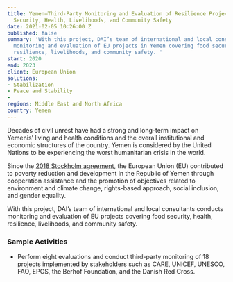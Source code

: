 ```yaml
---
title: Yemen—Third-Party Monitoring and Evaluation of Resilience Projects in Food
  Security, Health, Livelihoods, and Community Safety
date: 2021-02-05 10:26:00 Z
published: false
summary: 'With this project, DAI’s team of international and local consultants conducts
  monitoring and evaluation of EU projects in Yemen covering food security, health,
  resilience, livelihoods, and community safety. '
start: 2020
end: 2023
client: European Union
solutions:
- Stabilization
- Peace and Stability
- 
regions: Middle East and North Africa
country: Yemen
---
```


Decades of civil unrest have had a strong and long-term impact on Yemenis’ living and health conditions and the overall institutional and economic structures of the country. Yemen is considered by the United Nations to be experiencing the worst humanitarian crisis in the world.

Since the [2018 Stockholm agreement](https://osesgy.unmissions.org/stockholm-agreement), the European Union (EU) contributed to poverty reduction and development in the Republic of Yemen through cooperation assistance and the promotion of objectives related to environment and climate change, rights-based approach, social inclusion, and gender equality. 

With this project, DAI’s team of international and local consultants conducts monitoring and evaluation of EU projects covering food security, health, resilience, livelihoods, and community safety. 

### Sample Activities

* Perform eight evaluations and conduct third-party monitoring of 18 projects implemented by stakeholders such as CARE, UNICEF, UNESCO, FAO, EPOS, the Berhof Foundation, and the Danish Red Cross.